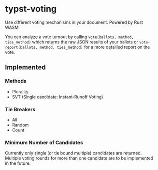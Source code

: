 # typst-voting

Use different voting mechanisms in your document. Powered by Rust WASM.

You can analyze a vote turnout by calling `vote(ballots, method, ties_method)` which returns the raw JSON results
of your ballots or `vote-report(ballots, method, ties_method)` for a more detailled report on the vote.

## Implemented


### Methods

- Plurality
- SVT (Single candidate: Instant-Runoff Voting)

### Tie Breakers

- All
- Random
- Count

### Minimum Number of Candidates

Currently only single (or tie bound multiple) candidates are returned. Multiple voting rounds for more than one candidate are to be implemented in the future.
